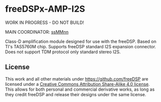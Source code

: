 # freeDSPx-AMP-I2S

WORK IN PROGRESS - DO NOT BUILD!

MAIN COORDINATOR: [ssMMnn](https://github.com/ssMMnn)

Class-D amplification module designed for use with the freeDSP. Based on TI's TAS5760M chip. Supports freeDSP standard I2S expansion connector. Does not support TDM protocol only standard stereo I2S.

## License

This work and all other materials under https://github.com/freeDSP are licensed under a <a rel="license" href="http://creativecommons.org/licenses/by-sa/4.0/legalcode">Creative Commons Attribution Share-Alike 4.0 license</a>. This allows for both personal and commercial derivative works, as long as they credit freeDSP and release their designs under the same license.
